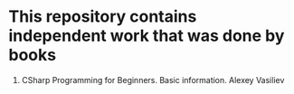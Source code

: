 # This repository contains independent work that was done by books
1. CSharp Programming for Beginners. Basic information. Alexey Vasiliev
